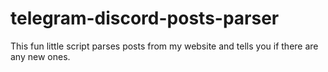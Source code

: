 # telegram-discord-posts-parser
This fun little script parses posts from my website and tells you if there are any new ones.
